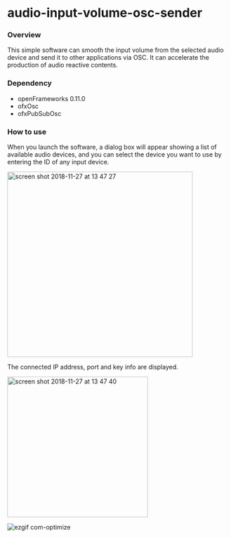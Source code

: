 # audio-input-volume-osc-sender

### Overview
This simple software can smooth the input volume from the selected audio device and send it to other applications via OSC.
It can accelerate the production of audio reactive contents.

### Dependency
- openFrameworks 0.11.0
- ofxOsc
- ofxPubSubOsc


### How to use
When you launch the software, a dialog box will appear showing a list of available audio devices, and you can select the device you want to use by entering the ID of any input device.

<img width="422" alt="screen shot 2018-11-27 at 13 47 27" src="https://user-images.githubusercontent.com/23047341/49059386-fe6faa00-f24b-11e8-88ef-43b4c579fc5d.png">

The connected IP address, port and key info are displayed.

<img width="320" alt="screen shot 2018-11-27 at 13 47 40" src="https://user-images.githubusercontent.com/23047341/49059399-17785b00-f24c-11e8-9b00-02182243f662.png">

![ezgif com-optimize](https://user-images.githubusercontent.com/23047341/49064181-65498f00-f25d-11e8-87be-97c8789ddbba.gif)
